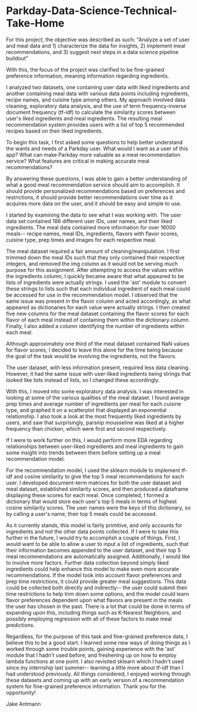 # Parkday-Data-Science-Technical-Take-Home
For this project, the objective was described as such:
"Analyze a set of user and meal data and 1) characterize the data for insights, 2) implement meal recommendations, and 3) suggest next steps in a data science pipeline buildout"

With this, the focus of the project was clarified to be fine-grained preference information, meaning information regarding ingredients. 

I analyzed two datasets, one containing user data with liked ingredients and another containing meal data with various data points including ingredients, recipe names, and cuisine type among others. My approach involved data cleaning, exploratory data analysis, and the use of term frequency-inverse document frequency (tf-idf) to calculate the similarity scores between user's liked ingredients and meal ingredients. The resulting meal recommendation system provides users with a list of top 5 recommended recipes based on their liked ingredients.

To begin this task, I first asked some questions to help better understand the wants and needs of a Parkday user. What would I want as a user of this app? What can make Parkday more valuable as a meal recommendation service? What features are critical in making accurate meal recommendations?

By answering these questions, I was able to gain a better understanding of what a good meal recommendation service should aim to accomplish. It should provide personalized recommendations based on preferences and restrictions, it should provide better recommendations over time as it acquires more data on the user, and it should be easy and simple to use.

I started by examining the data to see what I was working with. The user data set contained 186 different user IDs, user names, and their liked ingredients. The meal data contained more information for over 16000 meals-- recipe names, meal IDs, ingredients, flavors with flavor scores, cuisine type, prep times and images for each respective meal. 

The meal dataset required a fair amount of cleaning/manipulation. I first trimmed down the meal IDs such that they only contained their respective integers, and removed the img column as it would not be serving much purpose for this assignment. After attempting to access the values within the ingredients column, I quickly became aware that what appeared to be lists of ingredients were actually strings. I used the 'ast' module to convert these strings to lists such that each individual ingredient of each meal could be accessed for use in the recommendation model. I observed that the same issue was present in the flavor column and acted accordingly, as what appeared as dictionaries for each value were actually strings. I then created five new columns for the meal dataset containing the flavor scores for each flavor of each meal instead of containing them within the dictionary column. Finally, I also added a column identifying the number of ingredients within each meal.

Although approximately one third of the meal dataset contained NaN values for flavor scores, I decided to leave this alone for the time being because the goal of the task would be involving the ingredients, not the flavors.

The user dataset, with less information present, required less data cleaning. However, it had the same issue with user-liked ingredients being strings that looked like lists instead of lists, so I changed these accordingly.

With this, I moved into some exploratory data analysis. I was interested in looking at some of the various qualities of the meal dataset. I found average prep times and average number of ingredients per meal for each cuisine type, and graphed it on a scatterplot that displayed an exponential relationship. I also took a look at the most frequently liked ingredients by users, and saw that surprisingly, parsnip mousseline was liked at a higher frequency than chicken, which were first and second respectively.

If I were to work further on this, I would perform more EDA regarding relationships between user-liked ingredients and meal ingredients to gain some insight into trends between them before setting up a meal recommendation model.

For the recommendation model, I used the sklearn module to implement tf-idf and cosine similarity to give the top 5 meal recommendations for each user. I developed document-term matrices for both the user dataset and meal dataset, established similarity scores, and then produced a dataframe displaying these scores for each meal. Once completed, I formed a dictionary that would store each user's top 5 meals in terms of highest cosine similarity scores. The user names were the keys of this dictionary, so by calling a user's name, their top 5 meals could be accessed.

As it currently stands, this model is fairly primitive, and only accounts for ingredients and not the other data points collected. If I were to take this further in the future, I would try to accomplish a couple of things. First, I would want to be able to allow a user to input a list of ingredients, such that their information becomes appended to the user dataset, and their top 5 meal recommendations are automatically assigned. Additionally, I would like to involve more factors. Further data collection beyond simply liked ingredients could help enhance this model to make even more accurate recommendations. If the model took into account flavor preferences and prep time restrictions, it could provide greater meal suggestions. This data could be collected both directly and indirectly-- the user could submit their time restrictions to help trim down some options, and the model could learn flavor preferences dependent upon what flavors are present in the meals the user has chosen in the past. There is a lot that could be done in terms of expanding upon this, including things such as K-Nearest Neighbors, and possibly employing regression with all of these factors to make meal predictions. 

Regardless, for the purpose of this task and fine-grained preference data, I believe this to be a good start. I learned some new ways of doing things as I worked through some trouble points, gaining experience with the 'ast' module that I hadn't used before, and freshening up on how to employ lambda functions at one point. I also revisited sklearn which I hadn't used since my internship last summer-- learning a little more about tf-idf than I had understood previously. All things considered, I enjoyed working through these datasets and coming up with an early version of a recommendation system for fine-grained preference information. Thank you for the opportunity!

Jake Antmann
